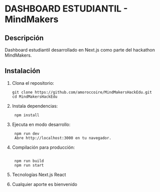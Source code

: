# DASHBOARD ESTUDIANTIL - MindMakers

## Descripción
Dashboard estudiantil desarrollado en Next.js como parte del hackathon MindMakers.

## Instalación

1. Clona el repositorio:
   ```
   git clone https://github.com/amoroccoire/MindMakersHackEdu.git
   cd MindMakersHackEdu
2. Instala dependencias:

   ```
    npm install
   
3. Ejecuta en modo desarrollo:

   ```
    npm run dev
    Abre http://localhost:3000 en tu navegador.

4. Compilación para producción:

   ```

    npm run build
    npm run start
5. Tecnologías
    Next.js
    React
6. Cualquier aporte es bienvenido